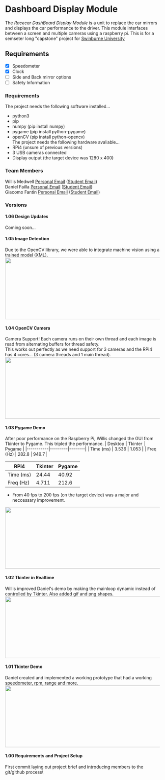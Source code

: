 # Dashboard Display Module
The *Racecar DashBoard Display Module* is a unit to replace the car mirrors and displays the car performance to the driver. This module interfaces between a screen and multiple cameras using a raspberry pi. 
  This is for a semseter long "capstone" project for [Swinburne University](https://www.swinburne.edu.au/study/courses/units/Electrical-Integrated-Design-Project-EEE30005/international) 

## Requirements
- [X] Speedometer
- [X] Clock
- [ ] Side and Back mirror options
- [ ] Safety Information

### Requirements
The project needs the following software installed...
- python3 
- pip
- numpy (pip install numpy)
- pygame (pip install python-pygame)
- openCV (pip install python-opencv)<br>
The project needs the following hardware avaliable...
- RPi4 (unsure of previous versions)
- 3 USB cameras connected
- Display output (the target device was 1280 x 400)<br>

### Team Members
Willis Medwell [Personal Email](medwellwillis@gmail.com) ([Student Email](102567073@student.swin.edu.au))\
Daniel Failla [Personal Email](danielfailla4@gmail.com) ([Student Email](103191554@student.swin.edu.au))\
Giacomo Fantin [Personal Email](giacomofantin00@gmail.com) ([Student Email](103072015@student.swin.edu.au))

### Versions
#### 1.06 Design Updates
Coming soon...

#### 1.05 Image Detection
Due to the OpenCV library, we were able to integrate machine vision using a trained model (XML).
<br><img src="/progress/105.gif" height="200" width = "640">

#### 1.04 OpenCV Camera
Camera Support! Each camera runs on their own thread and each image is read from alternating buffers for thread safety.<br>
This works out perfectly as we need support for 3 cameras and the RPi4 has 4 cores... (3 camera threads and 1 main thread).
<br><img src="/progress/104.gif" height="200" width = "640">
#### 1.03 Pygame Demo
After poor performance on the Raspberry Pi, Willis changed the GUI from Tkinter to Pygame. This tripled the performance.
|  Desktop  | Tkinter | Pygame |
|-----------|---------|--------|
| Time (ms) | 3.536   | 1.053  |
| Freq (Hz) | 282.8   | 949.7  |

|  RPi4     | Tkinter | Pygame |
|-----------|---------|--------|
| Time (ms) | 24.44   | 40.92  |
| Freq (Hz) | 4.711   | 212.6  |
* From 40 fps to 200 fps (on the target device) was a major and neccessary improvement.
<img src="/progress/103.gif" height="200" width = "600">

#### 1.02 Tkinter in Realtime
Willis improved Daniel's demo by making the mainloop dynamic instead of controlled by Tkinter. Also added gif and png shapes.
<br><img src="/progress/102.png" height="200" width = "600">

#### 1.01 Tkinter Demo
Daniel created and implemented a working prototype that had a working speedometer, rpm, range and more.
<br><img src="/progress/101.png" height="200" width = "600">

#### 1.00 Requirements and Project Setup
First commit laying out project brief and introducing members to the git/github process\